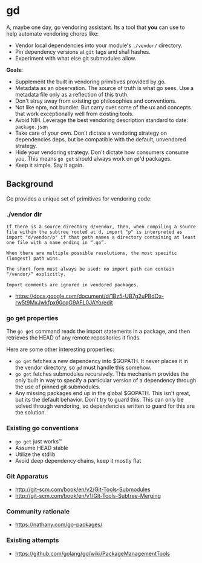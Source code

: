 # gd

A, maybe one day, go vendoring assistant.  Its a tool that **you** can use to help automate vendoring chores like:

- Vendor local dependencies into your module's `./vendor/` directory.
- Pin dependency versions at `git` tags and sha1 hashes.
- Experiment with what else git submodules allow.

**Goals:**

- Supplement the built in vendoring primitives provided by go.
- Metadata as an observation.  The source of truth is what go sees.  Use a metadata file only as a reflection of this truth.
- Don't stray away from existing go philosophies and conventions.
- Not like npm, not bundler.  But carry over some of the ux and concepts that work exceptionally well from existing tools.
- Avoid NIH.  Leverage the best vendoring description standard to date: `package.json`
- Take care of your own.  Don't dictate a vendoring strategy on dependencies deps, but be compatible with the default, unvendored strategy.
- Hide your vendoring strategy.  Don't dictate how consumers consume you.  This means `go get` should always work on `gd`'d packages.
- Keep it simple.  Say it again.

## Background

Go provides a unique set of primitives for vendoring code:

### ./vendor dir

```
If there is a source directory d/vendor, then, when compiling a source file within the subtree rooted at d, import "p" is interpreted as import "d/vendor/p" if that path names a directory containing at least one file with a name ending in “.go”.

When there are multiple possible resolutions, the most specific (longest) path wins.

The short form must always be used: no import path can contain “/vendor/” explicitly.

Import comments are ignored in vendored packages.
```

- https://docs.google.com/document/d/1Bz5-UB7g2uPBdOx-rw5t9MxJwkfpx90cqG9AFL0JAYo/edit

### go get properties

The `go get` command reads the import statements in a package, and then retrieves the HEAD of any remote repositories it finds.

Here are some other interesting properties:

- `go get` fetches a new dependency into $GOPATH.  It never places it in the vendor directory, so `gd` must handle this somehow.
- `go get` fetches submodules recursively.  This mechanism provides the only built in way to specify a particular version of a dependency through the use of pinned git submodules.
- Any missing packages end up in the global $GOPATH.  This isn't great, but its the default behavior.  Don't try to guard this.  This can only be solved through vendoring, so dependencies written to guard for this are the solution.

### Existing go conventions

- `go get` just works™
- Assume HEAD stable
- Utilize the stdlib
- Avoid deep dependency chains, keep it mostly flat

### Git Apparatus

- http://git-scm.com/book/en/v2/Git-Tools-Submodules
- http://git-scm.com/book/en/v1/Git-Tools-Subtree-Merging


### Community rationale

- https://nathany.com/go-packages/


### Existing attempts

- https://github.com/golang/go/wiki/PackageManagementTools
